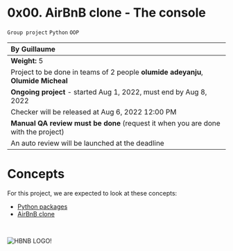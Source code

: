 # 0x00. AirBnB clone - The console
`Group project` `Python` `OOP`

|**By Guillaume**									       |
|:--											       |
|**Weight:** 5										       |
|Project to be done in teams of 2 people **olumide adeyanju**, **Olumide Micheal** 	       |
|**Ongoing project** - started Aug 1, 2022, must end by Aug 8, 2022			       |
|Checker will be released at Aug 6, 2022 12:00 PM				       	       |
|**Manual QA review must be done** (request it when you are done with the project)	       |
|An auto review will be launched at the deadline    				       	       |

# Concepts
For this project, we are expected to look at these concepts:

- [Python packages](https://alx-intranet.hbtn.io/concepts/66)
- [AirBnB clone](https://alx-intranet.hbtn.io/concepts/74)

<br>

![HBNB LOGO!](https://images.app.goo.gl/KBAb7uMQpo6LHFwX8)


